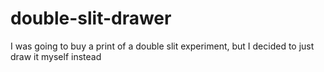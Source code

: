 # double-slit-drawer
I was going to buy a print of a double slit experiment, but I decided to just draw it myself instead
